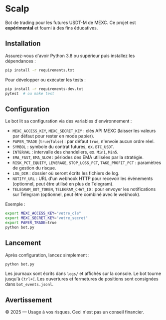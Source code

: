 # Scalp

Bot de trading pour les futures USDT-M de MEXC. Ce projet est **expérimental** et fourni à des fins éducatives.

## Installation

Assurez-vous d'avoir Python 3.8 ou supérieur puis installez les dépendances :

```bash
pip install -r requirements.txt
```

Pour développer ou exécuter les tests :

```bash
pip install -r requirements-dev.txt
pytest  # ou make test
```

## Configuration

Le bot lit sa configuration via des variables d'environnement :

- `MEXC_ACCESS_KEY`, `MEXC_SECRET_KEY` : clés API MEXC (laisser les valeurs par défaut pour rester en mode papier).
- `PAPER_TRADE` (`true`/`false`) : par défaut `true`, n'envoie aucun ordre réel.
- `SYMBOL` : symbole du contrat futures, ex. `BTC_USDT`.
- `INTERVAL` : intervalle des chandeliers, ex. `Min1`, `Min5`.
- `EMA_FAST`, `EMA_SLOW` : périodes des EMA utilisées par la stratégie.
- `RISK_PCT_EQUITY`, `LEVERAGE`, `STOP_LOSS_PCT`, `TAKE_PROFIT_PCT` : paramètres de gestion du risque.
- `LOG_DIR` : dossier où seront écrits les fichiers de log.
- `NOTIFY_URL` : URL d'un webhook HTTP pour recevoir les événements (optionnel, peut être utilisé en plus de Telegram).
- `TELEGRAM_BOT_TOKEN`, `TELEGRAM_CHAT_ID` : pour envoyer les notifications sur Telegram (optionnel, peut être combiné avec le webhook).

Exemple :

```bash
export MEXC_ACCESS_KEY="votre_cle"
export MEXC_SECRET_KEY="votre_secret"
export PAPER_TRADE=true
python bot.py
```

## Lancement

Après configuration, lancez simplement :

```bash
python bot.py
```

Les journaux sont écrits dans `logs/` et affichés sur la console. Le bot tourne jusqu'à `Ctrl+C`. Les ouvertures et fermetures de positions sont consignées dans `bot_events.jsonl`.

## Avertissement

© 2025 — Usage à vos risques. Ceci n'est pas un conseil financier.
